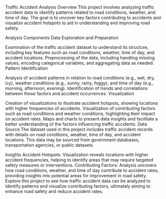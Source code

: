Traffic Accident Analysis
Overview
This project involves analyzing traffic accident data to identify patterns related to road conditions, weather, and time of day. The goal is to uncover key factors contributing to accidents and visualize accident hotspots to aid in understanding and improving road safety.

Analysis Components
Data Exploration and Preparation

Examination of the traffic accident dataset to understand its structure, including key features such as road conditions, weather, time of day, and accident locations.
Preprocessing of the data, including handling missing values, encoding categorical variables, and aggregating data as needed.
Pattern Identification

Analysis of accident patterns in relation to road conditions (e.g., wet, dry, icy), weather conditions (e.g., sunny, rainy, foggy), and time of day (e.g., morning, afternoon, evening).
Identification of trends and correlations between these factors and accident occurrences.
Visualization

Creation of visualizations to illustrate accident hotspots, showing locations with higher frequencies of accidents.
Visualization of contributing factors such as road conditions and weather conditions, highlighting their impact on accident rates.
Maps and charts to present data insights and facilitate a better understanding of the factors influencing traffic accidents.
Data Source
The dataset used in this project includes traffic accident records with details on road conditions, weather, time of day, and accident locations. This data may be sourced from government databases, transportation agencies, or public datasets.

Insights
Accident Hotspots: Visualization reveals locations with higher accident frequencies, helping to identify areas that may require targeted safety measures or interventions.
Contributing Factors: Analysis uncovers how road conditions, weather, and time of day contribute to accident rates, providing insights into potential areas for improvement in road safety.
Explore this project to see how traffic accident data can be analyzed to identify patterns and visualize contributing factors, ultimately aiming to enhance road safety and reduce accident rates.
